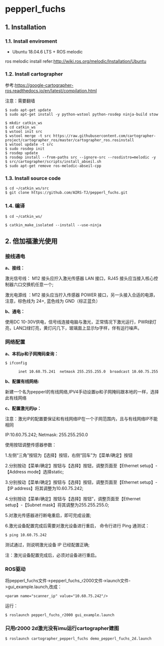 # pepperl_fuchs

## 1. Installation

### 1.1. Install enviroment

* Ubuntu 18.04.6 LTS + ROS melodic

ros melodic install refer:http://wiki.ros.org/melodic/Installation/Ubuntu

### 1.2. Install cartographer

参考:https://google-cartographer-ros.readthedocs.io/en/latest/compilation.html

注意：需要翻墙

	$ sudo apt-get update
	$ sudo apt-get install -y python-wstool python-rosdep ninja-build stow

	$ mkdir catkin_ws
	$ cd catkin_ws
	$ wstool init src
	$ wstool merge -t src https://raw.githubusercontent.com/cartographer-project/cartographer_ros/master/cartographer_ros.rosinstall
	$ wstool update -t src
	$ sudo rosdep init
	$ rosdep update
	$ rosdep install --from-paths src --ignore-src --rosdistro=melodic -y
	$ src/cartographer/scripts/install_abseil.sh
	$ sudo apt-get remove ros-melodic-abseil-cpp
	
### 1.3. Install source code

	$ cd ~/catkin_ws/src 
	$ git clone https://github.com/AIRS-TJ/pepperl_fuchs.git
	
### 1.4. 编译

	$ cd ~/catkin_ws/

	$ catkin_make_isolated --install --use-ninja 

## 2. 倍加福激光使用

### 接线通电

**a、接线：**

激光信号线： M12 接头应拧入激光传感器 LAN 接口，RJ45 接头应当接入核心控制器六口交换机任意一个;

激光电源线 ：M12 接头应当拧入传感器 POWER 接口，另一头接入合适的电源，注意，棕色线为 24+, 蓝色线为 GND（棕正蓝负）

**b、通电：**

使用DC 10-30V供电，信号线连接电脑与激光，正常情况下激光运行，PWR绿灯亮，LAN口绿灯亮，黄灯闪几下，玻璃面上显示fp字样，伴有运行噪声。

### 网络配置

**a、本机ip和子网掩码查询：**

	$ ifconfig
	
          inet 10.60.75.241  netmask 255.255.255.0  broadcast 10.60.75.255

**b、配置有线网络:**

新建一个名为pepperl的有线网络,IPV4手动设置ip和子网掩码跟本地的一样，选择此有线网络

**c、配置激光的ip：**

 注意：激光IP的配置要保证和有线网络IP在一个子网范围内，且与有线网络IP不能相同

IP:10.60.75.242; Netmask: 255.255.250.0

使用按钮调整传感器参数：

1.左侧“三角”按钮为【选择】按钮，右侧“回车”为【菜单/确定】按钮

2.分别按动【菜单/确定】按钮与【选择】按钮，调整页面至【Ethernet setup】-【Address mode】选择static;

3.分别按动【菜单/确定】按钮与【选择】按钮，调整页面至【Ethernet setup】-【IP address】将其调整为10.60.75.242;

4.分别按动【菜单/确定】按钮与【选择】按钮”，调整页面至【Ethernet setup】-【Subnet mask】将其调整为255.255.255.0;

5.对激光传感器进行断电重启，即可完成设置;

6.激光设备配置完成后需要对激光设备进行重启， 命令行进行 Ping 通测试：

	$ ping 10.60.75.242

测试通过，则说明激光设备 IP 已经配置正确;

注：激光设备配置完成后，必须对设备进行重启。

### ROS驱动

将pepperl_fuchs文件->pepperl_fuchs_r2000文件->launch文件->gui_example.launch,改成：

	<param name="scanner_ip" value="10.60.75.242"/>

运行：

	$ roslaunch pepperl_fuchs_r2000 gui_example.launch 
	
### 只用r2000 2d激光没有imu运行cartographer建图
	
	$ roslaunch cartographer_pepperl_fuchs demo_pepperl_fuchs_2d.launch
	
